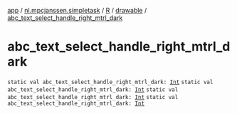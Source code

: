 [app](../../../index.md) / [nl.mpcjanssen.simpletask](../../index.md) / [R](../index.md) / [drawable](index.md) / [abc_text_select_handle_right_mtrl_dark](.)

# abc_text_select_handle_right_mtrl_dark

`static val abc_text_select_handle_right_mtrl_dark: `[`Int`](https://kotlinlang.org/api/latest/jvm/stdlib/kotlin/-int/index.html)
`static val abc_text_select_handle_right_mtrl_dark: `[`Int`](https://kotlinlang.org/api/latest/jvm/stdlib/kotlin/-int/index.html)
`static val abc_text_select_handle_right_mtrl_dark: `[`Int`](https://kotlinlang.org/api/latest/jvm/stdlib/kotlin/-int/index.html)
`static val abc_text_select_handle_right_mtrl_dark: `[`Int`](https://kotlinlang.org/api/latest/jvm/stdlib/kotlin/-int/index.html)